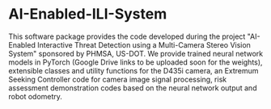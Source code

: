 # AI-Enabled-ILI-System
This software package provides the code developed during the project "AI-Enabled Interactive Threat Detection using a Multi-Camera Stereo Vision System" sponsored
by PHMSA, US-DOT. 
We provide trained neural network models in PyTorch (Google Drive links to be uploaded soon for the weights),
extensible classes and utility functions for the D435i camera, an Extremum Seeking Controller code for camera image signal processing, 
risk assessment demonstration codes based on the neural network output and robot odometry.
